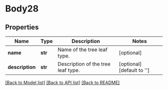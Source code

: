 # Body28

## Properties
Name | Type | Description | Notes
------------ | ------------- | ------------- | -------------
**name** | **str** | Name of the tree leaf type. | [optional] 
**description** | **str** | Description of the tree leaf type. | [optional] [default to '']

[[Back to Model list]](../README.md#documentation-for-models) [[Back to API list]](../README.md#documentation-for-api-endpoints) [[Back to README]](../README.md)

